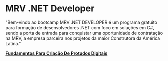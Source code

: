 # MRV .NET Developer

"Bem-vindo ao bootcamp MRV .NET DEVELOPER é um programa gratuito para formação de desenvolvedores .NET com foco em soluções em C#, sendo a porta de entrada para conquistar uma oportunidade de contratação na MRV, a empresa parceira nos projetos da maior Construtora da América Latina."

[**Fundamentos Para Criação De Protudos Digitais**](https://github.com/cristianeasreis/Estudos_ProjetosDio/tree/main/Bootcamp%20MrV/Fundamentos%20Para%20Cria%C3%A7%C3%A3o%20De%20Protudos%20Digitais)